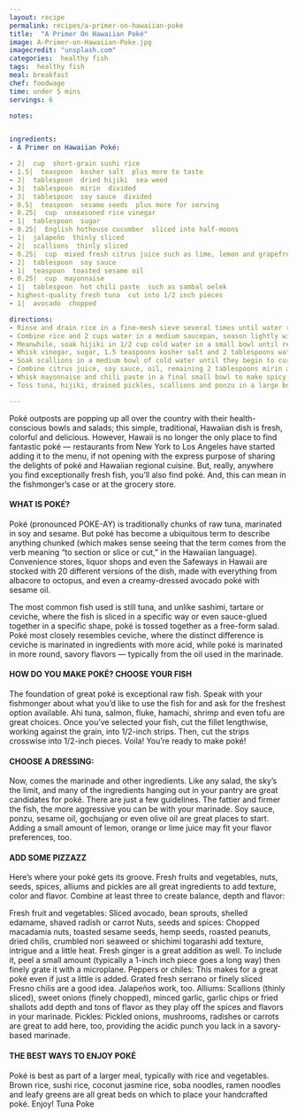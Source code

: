 ```yaml
---
layout: recipe
permalink: recipes/a-primer-on-hawaiian-poke
title:  "A Primer On Hawaiian Poké"
image: A-Primer-on-Hawaiian-Poke.jpg
imagecredit: "unsplash.com"
categories:  healthy fish
tags:  healthy fish
meal: breakfast
chef: foodwage
time: under 5 mins
servings: 6

notes:


ingredients:
- A Primer on Hawaiian Poké:

- 2|  cup  short-grain sushi rice
- 1.5|  teaspoon  kosher salt  plus more to taste
- 2|  tablespoon  dried hijiki  sea weed
- 3|  tablespoon  mirin  divided
- 3|  tablespoon  soy sauce  divided
- 0.5|  teaspoon  sesame seeds  plus more for serving
- 0.25|  cup  unseasoned rice vinegar
- 1|  tablespoon  sugar
- 0.25|  English hothouse cucumber  sliced into half-moons
- 1|  jalapeño  thinly sliced
- 2|  scallions  thinly sliced
- 0.25|  cup  mixed fresh citrus juice such as lime, lemon and grapefruit
- 2|  tablespoon  soy sauce
- 1|  teaspoon  toasted sesame oil
- 0.25|  cup  mayonnaise
- 1|  tablespoon  hot chili paste  such as sambal oelek
- highest-quality fresh tuna  cut into 1/2 inch pieces
- 1|  avocado  chopped

directions:
- Rinse and drain rice in a fine-mesh sieve several times until water runs clear. Let sit 30 minutes.
- Combine rice and 2 cups water in a medium saucepan, season lightly with salt and bring to a boil. Reduce heat, cover saucepan and simmer until rice is tender, 18–22 minutes. Remove from heat and let sit 10 minutes. Fluff with a fork; keep warm.
- Meanwhile, soak hijiki in 1/2 cup cold water in a small bowl until rehydrated and softened, 30–35 minutes. Drain and mix in a clean, small bowl with 1 tablespoon mirin, 1 tablespoon soy sauce and 1/2teaspoon sesame seeds; let sit 5 minutes. Drain.
- Whisk vinegar, sugar, 1.5 teaspoons kosher salt and 2 tablespoons water in another small bowl. Toss cucumber with a pinch of salt in another bowl and squeeze to expel excess water. Add cucumber and jalapeño to brine and let sit at least 10 minutes and up to 1 hour to pickle.
- Soak scallions in a medium bowl of cold water until they begin to curl, about 10 minutes. Drain and squeeze dry.
- Combine citrus juice, soy sauce, oil, remaining 2 tablespoons mirin and remaining 2 tablespoons soy sauce in another small bowl to create ponzu; set aside.
- Whisk mayonnaise and chili paste in a final small bowl to make spicy mayo; set aside.
- Toss tuna, hijiki, drained pickles, scallions and ponzu in a large bowl; season with salt. Serve over a bed of rice topped with drizzle of spicy mayo.

---
```


Poké outposts are popping up all over the country with their health-conscious bowls and salads; this simple, traditional, Hawaiian dish is fresh, colorful and delicious.
However, Hawaii is no longer the only place to find fantastic poké — restaurants from New York to Los Angeles have started adding it to the menu, if not opening with the express purpose of sharing the delights of poké and Hawaiian regional cuisine. But, really, anywhere you find exceptionally fresh fish, you’ll also find poké. And, this can mean in the fishmonger’s case or at the grocery store.

#### WHAT IS POKÉ?  
Poké (pronounced POKE-AY) is traditionally chunks of raw tuna, marinated in soy and sesame. But poké has become a ubiquitous term to describe anything chunked (which makes sense seeing that the term comes from the verb meaning “to section or slice or cut,” in the Hawaiian language). Convenience stores, liquor shops and even the Safeways in Hawaii are stocked with 20 different versions of the dish, made with everything from albacore to octopus, and even a creamy-dressed avocado poké with sesame oil.

The most common fish used is still tuna, and unlike sashimi, tartare or ceviche, where the fish is sliced in a specific way or even sauce-glued together in a specific shape, poké is tossed together as a free-form salad. Poké most closely resembles ceviche, where the distinct difference is ceviche is marinated in ingredients with more acid, while poké is marinated in more round, savory flavors — typically from the oil used in the marinade.

#### HOW DO YOU MAKE POKÉ?  CHOOSE YOUR FISH
The foundation of great poké is exceptional raw fish. Speak with your fishmonger about what you’d like to use the fish for and ask for the freshest option available. Ahi tuna, salmon, fluke, hamachi, shrimp and even tofu are great choices.
Once you’ve selected your fish, cut the fillet lengthwise, working against the grain, into 1/2-inch strips. Then, cut the strips crosswise into 1/2-inch pieces. Voila! You’re ready to make poké!

#### CHOOSE A DRESSING:
Now, comes the marinade and other ingredients. Like any salad, the sky’s the limit, and many of the ingredients hanging out in your pantry are great candidates for poké. There are just a few guidelines. The fattier and firmer the fish, the more aggressive you can be with your marinade. Soy sauce, ponzu, sesame oil, gochujang or even olive oil are great places to start. Adding a small amount of lemon, orange or lime juice may fit your flavor preferences, too.

#### ADD SOME PIZZAZZ
Here’s where your poké gets its groove. Fresh fruits and vegetables, nuts, seeds, spices, alliums and pickles are all great ingredients to add texture, color and flavor. Combine at least three to create balance, depth and flavor:

Fresh fruit and vegetables: Sliced avocado, bean sprouts, shelled edamame, shaved radish or carrot  Nuts, seeds and spices: Chopped macadamia nuts, toasted sesame seeds, hemp seeds, roasted peanuts, dried chilis, crumbled nori seaweed or shichimi togarashi add texture, intrigue and a little heat. Fresh ginger is a great addition as well. To include it, peel a small amount (typically a 1-inch inch piece goes a long way) then finely grate it with a microplane.  Peppers or chiles: This makes for a great poké even if just a little is added. Grated fresh serrano or finely sliced Fresno chilis are a good idea. Jalapeños work, too.  Alliums: Scallions (thinly sliced), sweet onions (finely chopped), minced garlic, garlic chips or fried shallots add depth and tons of flavor as they play off the spices and flavors in your marinade.  Pickles: Pickled onions, mushrooms, radishes or carrots are great to add here, too, providing the acidic punch you lack in a savory-based marinade. 

#### THE BEST WAYS TO ENJOY POKÉ
Poké is best as part of a larger meal, typically with rice and vegetables. Brown rice, sushi rice, coconut jasmine rice, soba noodles, ramen noodles and leafy greens are all great beds on which to place your handcrafted poké. Enjoy!
Tuna Poke